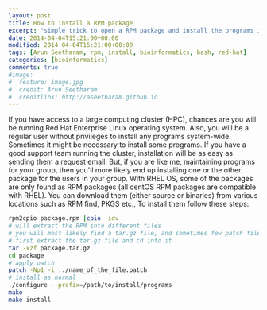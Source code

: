 ```yaml
---
layout: post
title: How to install a RPM package
excerpt: "simple trick to open a RPM package and install the programs if you can't find the source"
date: 2014-04-04T15:21:00+00:00
modified: 2014-04-04T15:21:00+00:00
tags: [Arun Seetharam, rpm, install, bioinformatics, bash, red-hat]
categories: [bioinformatics]
comments: true
#image:
#  feature: image.jpg
#  credit: Arun Seetharam
#  creditlink: http://aseetharam.github.io
---
```


If you have access to a large computing cluster (HPC), chances are you will be running Red Hat Enterprise Linux operating system. Also, you will be a regular user without privileges to install any programs system-wide. Sometimes it might be necessary to install some programs. If you have a good support team running the cluster, installation will be as easy as sending them a request email. But, if you are like me, maintaining programs for your group, then you'll more likely end up installing one or the other package for the users in your group. With RHEL OS, some of the packages are only found as RPM packages (all centOS RPM packages are compatible with RHEL). You can download them (either source or binaries) from various locations such as RPM find, PKGS etc., To install them follow these steps:

```bash
rpm2cpio package.rpm |cpio -idv
# will extract the RPM into different files
# you will most likely find a tar.gz file, and sometimes few patch files
# first extract the tar.gz file and cd into it
tar -xzf package.tar.gz
cd package
# apply patch
patch -Np1 -i ../name_of_the_file.patch
# install as normal
./configure --prefix=/path/to/install/programs
make
make install
```
